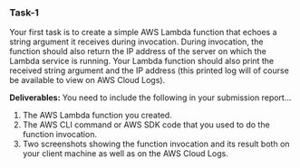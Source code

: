 ### Task-1
Your first task is to create a simple AWS Lambda function that echoes a string argument it receives during invocation. During invocation, the function should also return the IP address of the server on which the Lambda service is running. Your Lambda function should also print the received string argument and the IP address (this printed log will of course be available to view on AWS Cloud Logs).

**Deliverables:** You need to include the following in your submission report...
1. The AWS Lambda function you created.
2. The AWS CLI command or AWS SDK code that you used to do the function invocation.
3. Two screenshots showing the function invocation and its result both on your client machine as well as on the AWS Cloud Logs.
